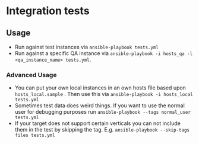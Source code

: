 # Integration tests
## Usage
* Run against test instances via `ansible-playbook tests.yml`
* Run against a specific QA instance via `ansible-playbook -i hosts_qa -l <qa_instance_name> tests.yml`.

### Advanced Usage
* You can put your own local instances in an own hosts file based upon `hosts_local.sample` . Then use this via `ansible-playbook -i hosts_local tests.yml`
* Sometimes test data does weird things. If you want to use the normal user for debugging purposes run `ansible-playbook --tags normal_user tests.yml`
* If your target does not support certain verticals you can not include them in the test by skipping the tag. E.g. `ansible-playbook --skip-tags files tests.yml`
